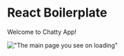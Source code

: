 React Boilerplate
=====================


Welcome to Chatty App!



!["The main page you see on loading"](.main.gif)
